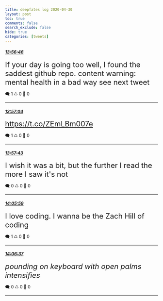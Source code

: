 ```yaml
---
title: deepfates log 2020-04-30
layout: post
toc: true
comments: false
search_exclude: false
hide: true
categories: [tweets]
---
```



#### <a href = "https://twitter.com/deepfates/status/1255949235196854272">*13:56:46*</a>

<font size="5">If your day is going too well, I found the saddest github repo.  content warning: mental health in a bad way  see next tweet</font>



🗨️ 1 ♺ 0 🤍  0   

---
    
#### <a href = "https://twitter.com/deepfates/status/1255949311214403585">*13:57:04*</a>

<font size="5"> https://t.co/ZEmLBm007e</font>



🗨️ 1 ♺ 0 🤍  0   

---
    
#### <a href = "https://twitter.com/deepfates/status/1255949472351174656">*13:57:43*</a>

<font size="5">I wish it was a bit, but the further I read the more I saw it's not</font>



🗨️ 0 ♺ 0 🤍  0   

---
    
#### <a href = "https://twitter.com/deepfates/status/1255951554089189382">*14:05:59*</a>

<font size="5">I love coding. I wanna be the Zach Hill of coding</font>



🗨️ 1 ♺ 0 🤍  0   

---
    
#### <a href = "https://twitter.com/deepfates/status/1255951712151625730">*14:06:37*</a>

<font size="5">*pounding on keyboard with open palms intensifies*</font>



🗨️ 0 ♺ 0 🤍  0   

---
    
            


